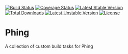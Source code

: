 [![Build Status](https://travis-ci.org/thinkingmedia/gems-phing.svg)](https://travis-ci.org/thinkingmedia/gems-phing)
[![Coverage Status](https://coveralls.io/repos/thinkingmedia/gems-phing/badge.svg)](https://coveralls.io/r/thinkingmedia/gems-phing)
[![Latest Stable Version](https://poser.pugx.org/thinkingmedia/gems-phing/v/stable.svg)](https://packagist.org/packages/thinkingmedia/gems-phing) 
[![Total Downloads](https://poser.pugx.org/thinkingmedia/gems-phing/downloads.svg)](https://packagist.org/packages/thinkingmedia/gems-phing) 
[![Latest Unstable Version](https://poser.pugx.org/thinkingmedia/gems-phing/v/unstable.svg)](https://packagist.org/packages/thinkingmedia/gems-phing) 
[![License](https://poser.pugx.org/thinkingmedia/gems-phing/license.svg)](https://packagist.org/packages/thinkingmedia/gems-phing)


# Phing
A collection of custom build tasks for Phing
